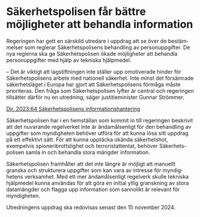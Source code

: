 # Säkerhetspolisen får bättre möjligheter att behandla information

Regeringen har gett en särskild utredare i uppdrag att se över de bestäm­melser som reglerar Säkerhets­polisens behandling av person­uppgifter. De nya reglerna ska ge Säker­hets­polisen ökade möjlig­heter att behandla person­uppgifter med hjälp av tekniska hjälp­medel.

– Det är viktigt att lag­stift­ningen inte ställer upp omotive­rade hinder för Säker­hets­polisens arbete med nationell säkerhet. Inte minst det försäm­rade säker­hets­läget i Europa har gjort att Säker­hets­polisens förmåga måste priori­teras. Den fråga som Säker­hets­polisen lyfter är central och regeringen tillsätter därför nu en utredning, säger justitie­minister Gunnar Strömmer.

[Dir. 2023:64 Säkerhets­polisens informations­hantering](/rattsliga-dokument/kommittedirektiv/2023/05/dir.-202364 "Dir. 2023:64")

Säkerhets­polisen har i en hem­ställan som kommit in till regeringen beskrivit att det nuvarande regel­verket inte är ända­målsenligt för den behand­ling av upp­gifter som myndig­heten behöver utföra för att kunna lösa sitt upp­drag på ett effektivt sätt. För att kunna upp­täcka okända säker­hets­hot, exempelvis spioneri­brotts­lighet och terrorist­attentat, behöver Säkerhets­polisen samla in och behandla stora mängder information.

Säkerhets­polisen framhåller att det inte längre är möjligt att manuellt granska och strukturera uppgifter som kan vara av intresse för myndig­hetens verk­samhet. Med ett mer ända­måls­enligt regel­verk skulle tekniska hjälp­medel kunna användas för att göra en initial ytlig gransk­ning av stora data­mängder och flagga upp information som sannolikt är relevant för myndig­heten.

Utredningens uppdrag ska redovisas senast den 15 november 2024.
